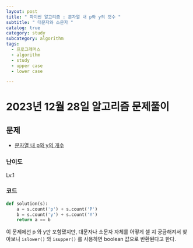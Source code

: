 ```yaml
---
layout: post
title: " 파이썬 알고리즘 : 문자열 내 p와 y의 갯수 "
subtitle: " 대문자와 소문자 "
catalog: true
category: study
subcategory: algorithm
tags:
  - 프로그래머스
  - algorithm
  - study
  - upper case
  - lower case

---
```


# 2023년 12월 28일 알고리즘 문제풀이

## 문제

- [문자열 내 p와 y의 개수](https://school.programmers.co.kr/learn/courses/30/lessons/12916)

### 난이도

Lv.1

### 코드

```python
def solution(s):
    a = s.count('p') + s.count('P')
    b = s.count('y') + s.count('Y')
    return a == b
```

 

 이 문제에선 p 와 y만 포함됐지만, 대문자나 소문자 자체를 어떻게 셀 지 궁금해져서 찾아보니 `islower()` 와 `isupper()` 를 사용하면 boolean 값으로 반환된다고 한다.